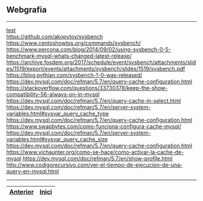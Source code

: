 ## Webgrafia
***
[test](https://www.google.es)  
https://github.com/akopytov/sysbench
https://www.centoshowtos.org/commands/sysbench/
https://www.percona.com/blog/2014/09/02/using-sysbench-0-5-benchmark-mysql-whats-changed-latest-release/
https://archive.fosdem.org/2017/schedule/event/sysbench/attachments/slides/1519/export/events/attachments/sysbench/slides/1519/sysbench.pdf
https://blog.pythian.com/sysbench-1-0-was-released/
https://dev.mysql.com/doc/refman/5.7/en/query-cache-configuration.html
https://stackoverflow.com/questions/33730378/keep-the-show-compatibility-56-always-on-in-mysql
https://dev.mysql.com/doc/refman/5.7/en/query-cache-in-select.html
https://dev.mysql.com/doc/refman/5.7/en/server-system-variables.html#sysvar_query_cache_type
https://dev.mysql.com/doc/refman/5.7/en/query-cache-configuration.html
https://www.swapbytes.com/como-funciona-configura-cache-mysql/
https://dev.mysql.com/doc/refman/5.7/en/server-system-variables.html#sysvar_query_cache_size
https://dev.mysql.com/doc/refman/5.7/en/query-cache-configuration.html
https://www.vichaunter.org/como-se-hace/como-activar-la-cache-de-mysql
https://dev.mysql.com/doc/refman/5.7/en/show-profile.html
http://www.codigorecursivo.com/ver-el-tiempo-de-ejecucion-de-una-query-en-mysql.html
  
***

|[Anterior](https://github.com/Josep88/MP02UF3-A1/blob/master/Exercicis/exercici3.md)   |[Inici](https://github.com/Josep88/MP02UF3-A1)   |
|:-:|:-:|  

